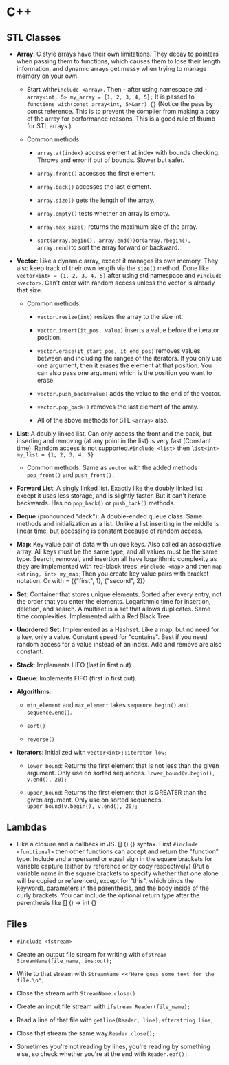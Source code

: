 # C++

## STL Classes

* **Array**: C style arrays have their own limitations. They decay to pointers when passing them to functions, which causes them to lose their length information, and dynamic arrays get messy when trying to manage memory on your own.

  * Start with`#include <array>`. Then - after using namespace std - `array<int, 5> my_array = {1, 2, 3, 4, 5};` It is passed to `functions with(const array<int, 5>&arr) {}` \(Notice the pass by const reference. This is to prevent the compiler from making a copy of the array for performance reasons. This is a good rule of thumb for STL arrays.\)

  * Common methods:

    * `array.at(index)` access element at index with bounds checking. Throws and error if out of bounds. Slower but safer.

    * `array.front()` accesses the first element.

    * `array.back()` accesses the last element.

    * `array.size()` gets the length of the array.

    * `array.empty()` tests whether an array is empty.

    * `array.max_size()` returns the maximum size of the array.

    * `sort(array.begin(), array.end())`or`(array.rbegin(), array.rend)`to sort the array forward or backward.

* **Vector**: Like a dynamic array, except it manages its own memory. They also keep track of their own length via the `size()` method. Done like `vector<int> = {1, 2, 3, 4, 5}` after using std namespace and `#include <vector>`. Can't enter with random access unless the vector is already that size.

  * Common methods:

    * `vector.resize(int)` resizes the array to the size int.

    * `vector.insert(it_pos, value)` inserts a value before the iterator position.

    * `vector.erase(it_start_pos, it_end_pos)` removes values between and including the ranges of the iterators. If you only use one argument, then it erases the element at that position. You can also pass one argument which is the position you want to erase.

    * `vector.push_back(value)` adds the value to the end of the vector.

    * `vector.pop_back()` removes the last element of the array.

    * All of the above methods for STL `<array>` also.

* **List**: A doubly linked list. Can only access the front and the back, but inserting and removing \(at any point in the list\) is very fast \(Constant time\). Random access is not supported.`#include <list>` then `list<int> my_list = {1, 2, 3, 4, 5}`

  * Common methods: Same as `vector` with the added methods `pop_front()` and `push_front().`

* **Forward List**: A singly linked list. Exactly like the doubly linked list except it uses less storage, and is slightly faster. But it can't iterate backwards. Has no `pop_back()` or `push_back()` methods.

* **Deque** \(pronounced "deck"\): A double-ended queue class. Same methods and initialization as a list. Unlike a list inserting in the middle is linear time, but accessing is constant because of random access.

* **Map**: Key value pair of data with unique keys. Also called an associative array. All keys must be the same type, and all values must be the same type. Search, removal, and insertion all have logarithmic complexity as they are implemented with red-black trees. `#include <map`&gt; and then `map <string, int> my_map;`Then you create key value pairs with bracket notation. Or with = {{"first", 1}, {"second", 2}}

* **Set**: Container that stores unique elements. Sorted after every entry, not the order that you enter the elements. Logarithmic time for insertion, deletion, and search. A multiset is a set that allows duplicates. Same time complexities. Implemented with a Red Black Tree.

* **Unordered** **Set**: Implemented as a Hashset. Like a map, but no need for a key, only a value. Constant speed for "contains". Best if you need random access for a value instead of an index. Add and remove are also constant.

* **Stack**: Implements LIFO \(last in first out\) .

* **Queue**: Implements FIFO \(first in first out\).

* **Algorithms**:

  * `min_element` and `max_element` takes `sequence.begin()` and `sequence.end()`.

  * `sort()`

  * `reverse()`

* **Iterators**: Initialized with `vector<int>::iterator low;`

  * `lower_bound`: Returns the first element that is not less than the given argument. Only use on sorted sequences. `lower_bound(v.begin(), v.end(), 20);`

  * `upper_bound`: Returns the first element that is GREATER than the given argument. Only use on sorted sequences. `upper_bound(v.begin(), v.end(), 20);`

## Lambdas

* Like a closure and a callback in JS. \[\] \(\) {} syntax. First `#include <functional>` then other functions can accept and return the "function" type. Include and ampersand or equal sign in the square brackets for variable capture \(either by reference or by copy respectively\) \(Put a variable name in the square brackets to specify whether that one alone will be copied or referenced, except for "this", which binds the keyword\), parameters in the parenthesis, and the body inside of the curly brackets. You can include the optional return type after the parenthesis like \[\] \(\) -&gt; int {}

## Files

* `#include <fstream>`

* Create an output file stream for writing with `ofstream StreamName(file_name, ios:out);`

* Write to that stream with `StreamName <<"Here goes some text for the file.\n";`

* Close the stream with `StreamName.close()`

* Create an input file stream with `ifstream Reader(file_name);`

* Read a line of that file with `getline(Reader, line);afterstring line;`

* Close that stream the same way.`Reader.close();`

* Sometimes you're not reading by lines, you're reading by something else, so check whether you're at the end with `Reader.eof();`



